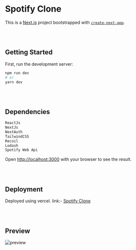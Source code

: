 # Spotify Clone

This is a [Next.js](https://nextjs.org/) project bootstrapped with [`create-next-app`](https://github.com/vercel/next.js/tree/canary/packages/create-next-app).

<Br /><Br />

## Getting Started

First, run the development server:

```bash
npm run dev
# or
yarn dev
```

<Br /><Br />

## Dependencies

```bash
ReactJs
NextJs
NextAuth
TailwindCSS
Recoil
Lodash
Spotify Web Api
```

Open [http://localhost:3000](http://localhost:3000) with your browser to see the result.

<Br /><Br />

## Deployment

Deployed using vercel.
link:- [Spotify Clone](https://spotify-clone-destructor007.vercel.app/)

<Br/> <Br/>

## Preview

<img src="./public/Spotify-Preview.png" alt="preview"/> 
